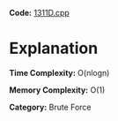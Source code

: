 **Code:** [1311D.cpp](./1311D.cpp)

# Explanation

**Time Complexity:** O(nlogn)

**Memory Complexity:** O(1) 

**Category:** Brute Force
